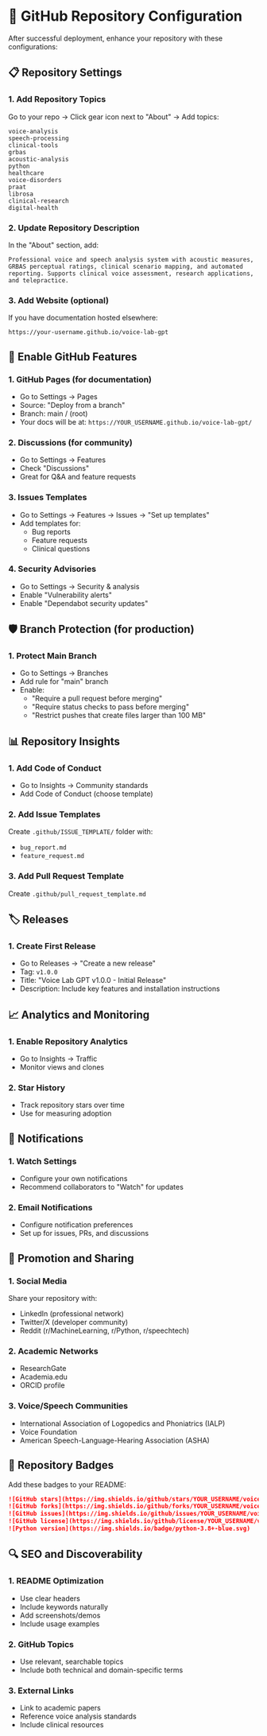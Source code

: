 # 🔧 GitHub Repository Configuration

After successful deployment, enhance your repository with these configurations:

## 📋 Repository Settings

### 1. Add Repository Topics
Go to your repo → Click gear icon next to "About" → Add topics:
```
voice-analysis
speech-processing  
clinical-tools
grbas
acoustic-analysis
python
healthcare
voice-disorders
praat
librosa
clinical-research
digital-health
```

### 2. Update Repository Description
In the "About" section, add:
```
Professional voice and speech analysis system with acoustic measures, GRBAS perceptual ratings, clinical scenario mapping, and automated reporting. Supports clinical voice assessment, research applications, and telepractice.
```

### 3. Add Website (optional)
If you have documentation hosted elsewhere:
```
https://your-username.github.io/voice-lab-gpt
```

## 🔗 Enable GitHub Features

### 1. GitHub Pages (for documentation)
- Go to Settings → Pages
- Source: "Deploy from a branch"
- Branch: main / (root)
- Your docs will be at: `https://YOUR_USERNAME.github.io/voice-lab-gpt/`

### 2. Discussions (for community)
- Go to Settings → Features
- Check "Discussions"
- Great for Q&A and feature requests

### 3. Issues Templates
- Go to Settings → Features → Issues → "Set up templates"
- Add templates for:
  - Bug reports
  - Feature requests
  - Clinical questions

### 4. Security Advisories
- Go to Settings → Security & analysis
- Enable "Vulnerability alerts"
- Enable "Dependabot security updates"

## 🛡️ Branch Protection (for production)

### 1. Protect Main Branch
- Go to Settings → Branches
- Add rule for "main" branch
- Enable:
  - "Require a pull request before merging"
  - "Require status checks to pass before merging"
  - "Restrict pushes that create files larger than 100 MB"

## 📊 Repository Insights

### 1. Add Code of Conduct
- Go to Insights → Community standards
- Add Code of Conduct (choose template)

### 2. Add Issue Templates
Create `.github/ISSUE_TEMPLATE/` folder with:
- `bug_report.md`
- `feature_request.md`

### 3. Add Pull Request Template
Create `.github/pull_request_template.md`

## 🏷️ Releases

### 1. Create First Release
- Go to Releases → "Create a new release"
- Tag: `v1.0.0`
- Title: "Voice Lab GPT v1.0.0 - Initial Release"
- Description: Include key features and installation instructions

## 📈 Analytics and Monitoring

### 1. Enable Repository Analytics
- Go to Insights → Traffic
- Monitor views and clones

### 2. Star History
- Track repository stars over time
- Use for measuring adoption

## 🔔 Notifications

### 1. Watch Settings
- Configure your own notifications
- Recommend collaborators to "Watch" for updates

### 2. Email Notifications
- Configure notification preferences
- Set up for issues, PRs, and discussions

## 🚀 Promotion and Sharing

### 1. Social Media
Share your repository with:
- LinkedIn (professional network)
- Twitter/X (developer community)
- Reddit (r/MachineLearning, r/Python, r/speechtech)

### 2. Academic Networks
- ResearchGate
- Academia.edu
- ORCID profile

### 3. Voice/Speech Communities
- International Association of Logopedics and Phoniatrics (IALP)
- Voice Foundation
- American Speech-Language-Hearing Association (ASHA)

## 📝 Repository Badges

Add these badges to your README:
```markdown
![GitHub stars](https://img.shields.io/github/stars/YOUR_USERNAME/voice-lab-gpt)
![GitHub forks](https://img.shields.io/github/forks/YOUR_USERNAME/voice-lab-gpt)
![GitHub issues](https://img.shields.io/github/issues/YOUR_USERNAME/voice-lab-gpt)
![GitHub license](https://img.shields.io/github/license/YOUR_USERNAME/voice-lab-gpt)
![Python version](https://img.shields.io/badge/python-3.8+-blue.svg)
```

## 🔍 SEO and Discoverability

### 1. README Optimization
- Use clear headers
- Include keywords naturally
- Add screenshots/demos
- Include usage examples

### 2. GitHub Topics
- Use relevant, searchable topics
- Include both technical and domain-specific terms

### 3. External Links
- Link to academic papers
- Reference voice analysis standards
- Include clinical resources